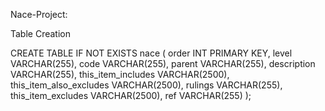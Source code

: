  
  Nace-Project:
  
 Table Creation 
 
 CREATE TABLE IF NOT EXISTS nace (
        order INT PRIMARY KEY,
		level VARCHAR(255),
        code VARCHAR(255),
		parent VARCHAR(255),
        description VARCHAR(255),
		this_item_includes VARCHAR(2500),
        this_item_also_excludes VARCHAR(2500),
		rulings VARCHAR(255),
        this_item_excludes VARCHAR(2500),
		ref VARCHAR(255)
    );
